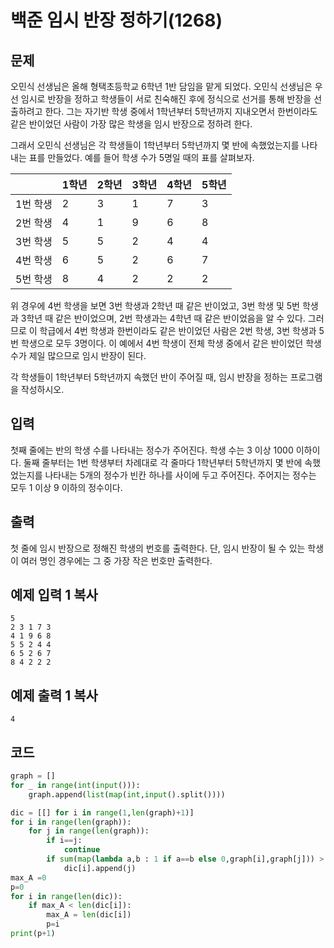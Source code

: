 # 백준 임시 반장 정하기(1268)

## 문제

오민식 선생님은 올해 형택초등학교 6학년 1반 담임을 맡게 되었다. 오민식 선생님은 우선 임시로 반장을 정하고 학생들이 서로 친숙해진 후에 정식으로 선거를 통해 반장을 선출하려고 한다. 그는 자기반 학생 중에서 1학년부터 5학년까지 지내오면서 한번이라도 같은 반이었던 사람이 가장 많은 학생을 임시 반장으로 정하려 한다.

그래서 오민식 선생님은 각 학생들이 1학년부터 5학년까지 몇 반에 속했었는지를 나타내는 표를 만들었다. 예를 들어 학생 수가 5명일 때의 표를 살펴보자.

|          | 1학년 | 2학년 | 3학년 | 4학년 | 5학년 |
| :------- | :---- | :---- | :---- | :---- | :---- |
| 1번 학생 | 2     | 3     | 1     | 7     | 3     |
| 2번 학생 | 4     | 1     | 9     | 6     | 8     |
| 3번 학생 | 5     | 5     | 2     | 4     | 4     |
| 4번 학생 | 6     | 5     | 2     | 6     | 7     |
| 5번 학생 | 8     | 4     | 2     | 2     | 2     |

위 경우에 4번 학생을 보면 3번 학생과 2학년 때 같은 반이었고, 3번 학생 및 5번 학생과 3학년 때 같은 반이었으며, 2번 학생과는 4학년 때 같은 반이었음을 알 수 있다. 그러므로 이 학급에서 4번 학생과 한번이라도 같은 반이었던 사람은 2번 학생, 3번 학생과 5번 학생으로 모두 3명이다. 이 예에서 4번 학생이 전체 학생 중에서 같은 반이었던 학생 수가 제일 많으므로 임시 반장이 된다.

각 학생들이 1학년부터 5학년까지 속했던 반이 주어질 때, 임시 반장을 정하는 프로그램을 작성하시오.

## 입력

첫째 줄에는 반의 학생 수를 나타내는 정수가 주어진다. 학생 수는 3 이상 1000 이하이다. 둘째 줄부터는 1번 학생부터 차례대로 각 줄마다 1학년부터 5학년까지 몇 반에 속했었는지를 나타내는 5개의 정수가 빈칸 하나를 사이에 두고 주어진다. 주어지는 정수는 모두 1 이상 9 이하의 정수이다.

## 출력

첫 줄에 임시 반장으로 정해진 학생의 번호를 출력한다. 단, 임시 반장이 될 수 있는 학생이 여러 명인 경우에는 그 중 가장 작은 번호만 출력한다.
 

## 예제 입력 1 복사

```
5
2 3 1 7 3
4 1 9 6 8
5 5 2 4 4
6 5 2 6 7
8 4 2 2 2
```

## 예제 출력 1 복사

```
4
```

## 코드

```python
graph = []
for _ in range(int(input())):
    graph.append(list(map(int,input().split())))

dic = [[] for i in range(1,len(graph)+1)]
for i in range(len(graph)):
    for j in range(len(graph)):
        if i==j:
            continue
        if sum(map(lambda a,b : 1 if a==b else 0,graph[i],graph[j])) > 0 and j not in dic[i]:
            dic[i].append(j)
max_A =0
p=0
for i in range(len(dic)):
    if max_A < len(dic[i]):
        max_A = len(dic[i])
        p=i
print(p+1)

    
        

```

